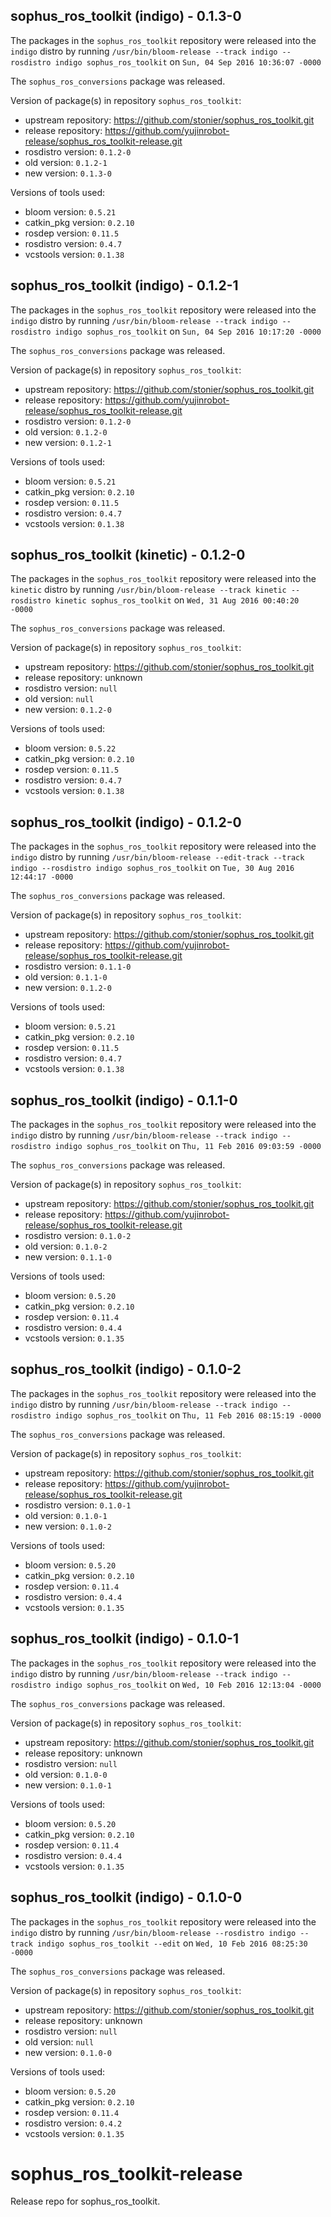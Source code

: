 ## sophus_ros_toolkit (indigo) - 0.1.3-0

The packages in the `sophus_ros_toolkit` repository were released into the `indigo` distro by running `/usr/bin/bloom-release --track indigo --rosdistro indigo sophus_ros_toolkit` on `Sun, 04 Sep 2016 10:36:07 -0000`

The `sophus_ros_conversions` package was released.

Version of package(s) in repository `sophus_ros_toolkit`:

- upstream repository: https://github.com/stonier/sophus_ros_toolkit.git
- release repository: https://github.com/yujinrobot-release/sophus_ros_toolkit-release.git
- rosdistro version: `0.1.2-0`
- old version: `0.1.2-1`
- new version: `0.1.3-0`

Versions of tools used:

- bloom version: `0.5.21`
- catkin_pkg version: `0.2.10`
- rosdep version: `0.11.5`
- rosdistro version: `0.4.7`
- vcstools version: `0.1.38`


## sophus_ros_toolkit (indigo) - 0.1.2-1

The packages in the `sophus_ros_toolkit` repository were released into the `indigo` distro by running `/usr/bin/bloom-release --track indigo --rosdistro indigo sophus_ros_toolkit` on `Sun, 04 Sep 2016 10:17:20 -0000`

The `sophus_ros_conversions` package was released.

Version of package(s) in repository `sophus_ros_toolkit`:

- upstream repository: https://github.com/stonier/sophus_ros_toolkit.git
- release repository: https://github.com/yujinrobot-release/sophus_ros_toolkit-release.git
- rosdistro version: `0.1.2-0`
- old version: `0.1.2-0`
- new version: `0.1.2-1`

Versions of tools used:

- bloom version: `0.5.21`
- catkin_pkg version: `0.2.10`
- rosdep version: `0.11.5`
- rosdistro version: `0.4.7`
- vcstools version: `0.1.38`


## sophus_ros_toolkit (kinetic) - 0.1.2-0

The packages in the `sophus_ros_toolkit` repository were released into the `kinetic` distro by running `/usr/bin/bloom-release --track kinetic --rosdistro kinetic sophus_ros_toolkit` on `Wed, 31 Aug 2016 00:40:20 -0000`

The `sophus_ros_conversions` package was released.

Version of package(s) in repository `sophus_ros_toolkit`:

- upstream repository: https://github.com/stonier/sophus_ros_toolkit.git
- release repository: unknown
- rosdistro version: `null`
- old version: `null`
- new version: `0.1.2-0`

Versions of tools used:

- bloom version: `0.5.22`
- catkin_pkg version: `0.2.10`
- rosdep version: `0.11.5`
- rosdistro version: `0.4.7`
- vcstools version: `0.1.38`


## sophus_ros_toolkit (indigo) - 0.1.2-0

The packages in the `sophus_ros_toolkit` repository were released into the `indigo` distro by running `/usr/bin/bloom-release --edit-track --track indigo --rosdistro indigo sophus_ros_toolkit` on `Tue, 30 Aug 2016 12:44:17 -0000`

The `sophus_ros_conversions` package was released.

Version of package(s) in repository `sophus_ros_toolkit`:

- upstream repository: https://github.com/stonier/sophus_ros_toolkit.git
- release repository: https://github.com/yujinrobot-release/sophus_ros_toolkit-release.git
- rosdistro version: `0.1.1-0`
- old version: `0.1.1-0`
- new version: `0.1.2-0`

Versions of tools used:

- bloom version: `0.5.21`
- catkin_pkg version: `0.2.10`
- rosdep version: `0.11.5`
- rosdistro version: `0.4.7`
- vcstools version: `0.1.38`


## sophus_ros_toolkit (indigo) - 0.1.1-0

The packages in the `sophus_ros_toolkit` repository were released into the `indigo` distro by running `/usr/bin/bloom-release --track indigo --rosdistro indigo sophus_ros_toolkit` on `Thu, 11 Feb 2016 09:03:59 -0000`

The `sophus_ros_conversions` package was released.

Version of package(s) in repository `sophus_ros_toolkit`:
- upstream repository: https://github.com/stonier/sophus_ros_toolkit.git
- release repository: https://github.com/yujinrobot-release/sophus_ros_toolkit-release.git
- rosdistro version: `0.1.0-2`
- old version: `0.1.0-2`
- new version: `0.1.1-0`

Versions of tools used:
- bloom version: `0.5.20`
- catkin_pkg version: `0.2.10`
- rosdep version: `0.11.4`
- rosdistro version: `0.4.4`
- vcstools version: `0.1.35`


## sophus_ros_toolkit (indigo) - 0.1.0-2

The packages in the `sophus_ros_toolkit` repository were released into the `indigo` distro by running `/usr/bin/bloom-release --track indigo --rosdistro indigo sophus_ros_toolkit` on `Thu, 11 Feb 2016 08:15:19 -0000`

The `sophus_ros_conversions` package was released.

Version of package(s) in repository `sophus_ros_toolkit`:
- upstream repository: https://github.com/stonier/sophus_ros_toolkit.git
- release repository: https://github.com/yujinrobot-release/sophus_ros_toolkit-release.git
- rosdistro version: `0.1.0-1`
- old version: `0.1.0-1`
- new version: `0.1.0-2`

Versions of tools used:
- bloom version: `0.5.20`
- catkin_pkg version: `0.2.10`
- rosdep version: `0.11.4`
- rosdistro version: `0.4.4`
- vcstools version: `0.1.35`


## sophus_ros_toolkit (indigo) - 0.1.0-1

The packages in the `sophus_ros_toolkit` repository were released into the `indigo` distro by running `/usr/bin/bloom-release --track indigo --rosdistro indigo sophus_ros_toolkit` on `Wed, 10 Feb 2016 12:13:04 -0000`

The `sophus_ros_conversions` package was released.

Version of package(s) in repository `sophus_ros_toolkit`:
- upstream repository: https://github.com/stonier/sophus_ros_toolkit.git
- release repository: unknown
- rosdistro version: `null`
- old version: `0.1.0-0`
- new version: `0.1.0-1`

Versions of tools used:
- bloom version: `0.5.20`
- catkin_pkg version: `0.2.10`
- rosdep version: `0.11.4`
- rosdistro version: `0.4.4`
- vcstools version: `0.1.35`


## sophus_ros_toolkit (indigo) - 0.1.0-0

The packages in the `sophus_ros_toolkit` repository were released into the `indigo` distro by running `/usr/bin/bloom-release --rosdistro indigo --track indigo sophus_ros_toolkit --edit` on `Wed, 10 Feb 2016 08:25:30 -0000`

The `sophus_ros_conversions` package was released.

Version of package(s) in repository `sophus_ros_toolkit`:
- upstream repository: https://github.com/stonier/sophus_ros_toolkit.git
- release repository: unknown
- rosdistro version: `null`
- old version: `null`
- new version: `0.1.0-0`

Versions of tools used:
- bloom version: `0.5.20`
- catkin_pkg version: `0.2.10`
- rosdep version: `0.11.4`
- rosdistro version: `0.4.2`
- vcstools version: `0.1.35`


# sophus_ros_toolkit-release
Release repo for sophus_ros_toolkit.
